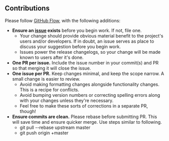 ## Contributions ##

Please follow [GitHub Flow](https://guides.github.com/introduction/flow/), with the following additions:

*	**Ensure an [issue](//github.com/psi-probe/psi-probe/issues) exists** before you begin work. If not, file one.
	*	Your change should provide obvious material benefit to the project's users and/or developers. If in doubt, an issue serves as place to discuss your suggestion before you begin work.
	*	Issues power the release changelogs, so your change will be made known to users after it's done.
*	**One PR per issue.** Include the issue number in your commit(s) and PR so that merging it will close the issue.
*	**One issue per PR.** Keep changes minimal, and keep the scope narrow. A small change is easier to review.
	*	Avoid making formatting changes alongside functionality changes. This is a recipe for conflicts.
	*	Avoid bumping version numbers or correcting spelling errors along with your changes unless they're necessary.
	*	Feel free to make these sorts of corrections in a separate PR, though!
*   **Ensure commits are clean.** Please rebase before submitting PR. This will save time and ensure quicker merge. Use steps similar to following.
    *   git pull --rebase upstream master
	*   git push origin +master
